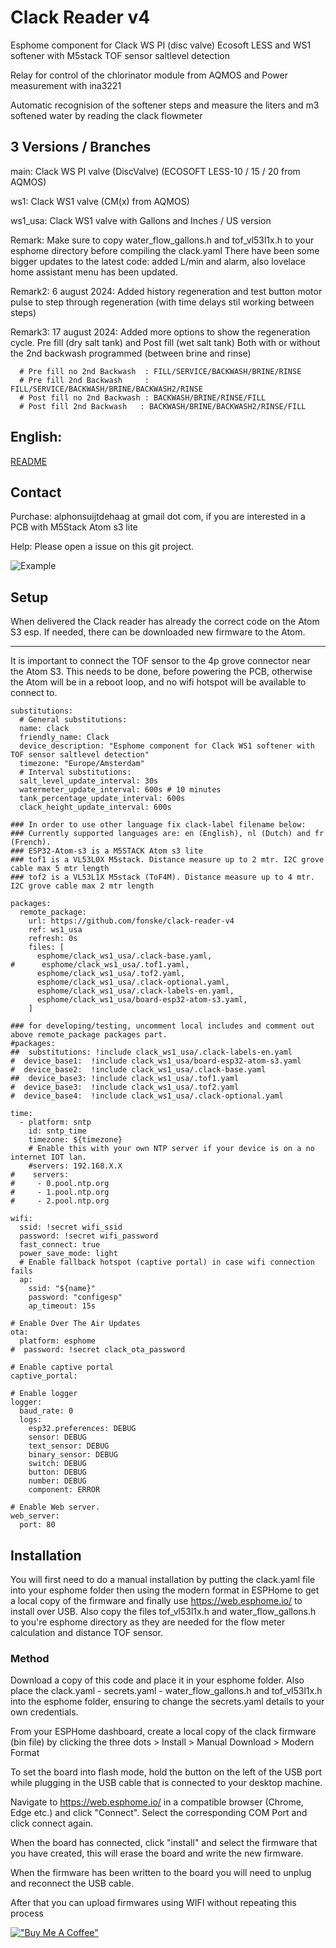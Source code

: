 # Clack Reader v4
 Esphome component for Clack WS PI (disc valve) Ecosoft LESS and WS1 softener with M5stack TOF sensor saltlevel detection
 
 Relay for control of the chlorinator module from AQMOS
 and Power measurement with ina3221

 Automatic recognision of the softener steps and measure the liters and m3 softened water by reading the clack flowmeter

## 3 Versions / Branches
main: Clack WS PI valve (DiscValve) (ECOSOFT LESS-10 / 15 / 20 from AQMOS)

ws1: Clack WS1 valve (CM(x) from AQMOS)

ws1_usa: Clack WS1 valve with Gallons and Inches / US version

Remark: Make sure to copy water_flow_gallons.h and tof_vl53l1x.h to your esphome directory before compiling the clack.yaml
There have been some bigger updates to the latest code: added L/min and alarm, also lovelace home assistant menu has been updated.

Remark2: 6 august 2024: Added history regeneration and test button motor pulse to step through regeneration (with time delays stil working between steps)

Remark3: 17 august 2024: Added more options to show the regeneration cycle. Pre fill (dry salt tank) and Post fill (wet salt tank)
Both with or without the 2nd backwash programmed  (between brine and rinse)

      # Pre fill no 2nd Backwash  : FILL/SERVICE/BACKWASH/BRINE/RINSE
      # Pre fill 2nd Backwash     : FILL/SERVICE/BACKWASH/BRINE/BACKWASH2/RINSE
      # Post fill no 2nd Backwash : BACKWASH/BRINE/RINSE/FILL
      # Post fill 2nd Backwash   : BACKWASH/BRINE/BACKWASH2/RINSE/FILL   

## English:
[README](/readme/clack_explanation_en.md)

## Contact
Purchase: alphonsuijtdehaag at gmail dot com, if you are interested in a PCB with M5Stack Atom s3 lite

Help: Please open a issue on this git project.

![Example](/readme/pcb_transp.png)


## Setup
When delivered the Clack reader has already the correct code on the Atom S3 esp.
If needed, there can be downloaded new firmware to the Atom.

***
It is important to connect the TOF sensor to the 4p grove connector near the Atom S3. This needs to be done, before powering the PCB, otherwise the Atom will be in a reboot loop, and no wifi hotspot will be available to connect to.

```
substitutions:
  # General substitutions:
  name: clack
  friendly_name: Clack
  device_description: "Esphome component for Clack WS1 softener with TOF sensor saltlevel detection"
  timezone: "Europe/Amsterdam"
  # Interval substitutions:
  salt_level_update_interval: 30s
  watermeter_update_interval: 600s # 10 minutes
  tank_percentage_update_interval: 600s
  clack_height_update_interval: 600s

### In order to use other language fix clack-label filename below:
### Currently supported languages are: en (English), nl (Dutch) and fr (French).
### ESP32-Atom-s3 is a M5STACK Atom s3 lite
### tof1 is a VL53L0X M5stack. Distance measure up to 2 mtr. I2C grove cable max 5 mtr length
### tof2 is a VL53L1X M5stack (ToF4M). Distance measure up to 4 mtr. I2C grove cable max 2 mtr length

packages:
  remote_package:
    url: https://github.com/fonske/clack-reader-v4
    ref: ws1_usa
    refresh: 0s
    files: [ 
      esphome/clack_ws1_usa/.clack-base.yaml,
#      esphome/clack_ws1_usa/.tof1.yaml,
      esphome/clack_ws1_usa/.tof2.yaml,
      esphome/clack_ws1_usa/.clack-optional.yaml,
      esphome/clack_ws1_usa/.clack-labels-en.yaml,
      esphome/clack_ws1_usa/board-esp32-atom-s3.yaml,
    ]

### for developing/testing, uncomment local includes and comment out above remote_package packages part.
#packages:
##  substitutions: !include clack_ws1_usa/.clack-labels-en.yaml
#  device_base1:  !include clack_ws1_usa/board-esp32-atom-s3.yaml
#  device_base2:  !include clack_ws1_usa/.clack-base.yaml
##  device_base3: !include clack_ws1_usa/.tof1.yaml
#  device_base3:  !include clack_ws1_usa/.tof2.yaml
#  device_base4:  !include clack_ws1_usa/.clack-optional.yaml

time:
  - platform: sntp
    id: sntp_time
    timezone: ${timezone}
    # Enable this with your own NTP server if your device is on a no internet IOT lan. 
    #servers: 192.168.X.X
#    servers:
#     - 0.pool.ntp.org
#     - 1.pool.ntp.org
#     - 2.pool.ntp.org   

wifi:
  ssid: !secret wifi_ssid
  password: !secret wifi_password
  fast_connect: true
  power_save_mode: light
  # Enable fallback hotspot (captive portal) in case wifi connection fails
  ap:
    ssid: "${name}"
    password: "configesp"
    ap_timeout: 15s

# Enable Over The Air Updates
ota:
  platform: esphome
#  password: !secret clack_ota_password

# Enable captive portal
captive_portal:
  
# Enable logger
logger:
  baud_rate: 0
  logs:
    esp32.preferences: DEBUG
    sensor: DEBUG
    text_sensor: DEBUG
    binary_sensor: DEBUG
    switch: DEBUG
    button: DEBUG
    number: DEBUG
    component: ERROR

# Enable Web server.
web_server:
  port: 80
```

## Installation
You will first need to do a manual installation by putting the clack.yaml file into your esphome folder then using the modern format in ESPHome to get a local copy of the firmware and finally use https://web.esphome.io/ to install over USB.
Also copy the files tof_vl53l1x.h and water_flow_gallons.h to you're esphome directory as they are needed for the flow meter calculation and distance TOF sensor.

### Method
Download a copy of this code and place it in your esphome folder. Also place the clack.yaml - secrets.yaml - water_flow_gallons.h and tof_vl53l1x.h into the esphome folder, ensuring to change the secrets.yaml details to your own credentials.

From your ESPHome dashboard, create a local copy of the clack firmware (bin file) by clicking the three dots > Install > Manual Download > Modern Format

To set the board into flash mode, hold the button on the left of the USB port while plugging in the USB cable that is connected to your desktop machine.

Navigate to https://web.esphome.io/ in a compatible browser (Chrome, Edge etc.) and click "Connect". Select the corresponding COM Port and click connect again. 

When the board has connected, click "install" and select the firmware that you have created, this will erase the board and write the new firmware.

When the firmware has been written to the board you will need to unplug and reconnect the USB cable.

After that you can upload firmwares using WIFI without repeating this process

[!["Buy Me A Coffee"](https://www.buymeacoffee.com/assets/img/custom_images/orange_img.png)](https://www.buymeacoffee.com/ebbenberg)
